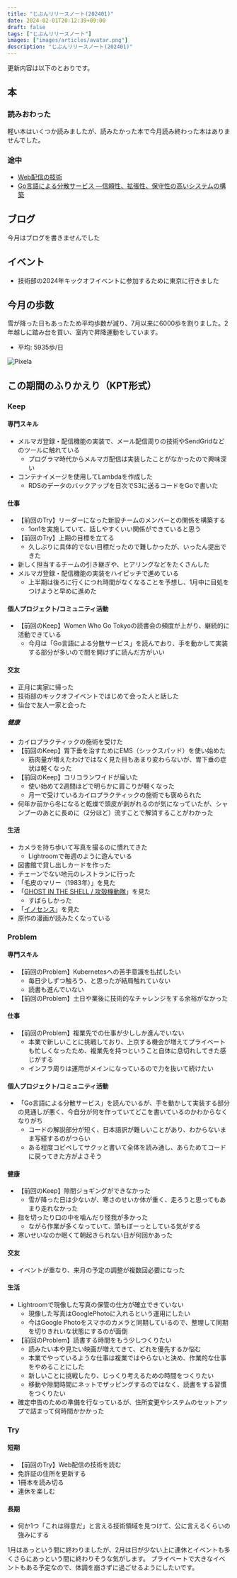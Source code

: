 ```yaml
---
title: "じぶんリリースノート(202401)"
date: 2024-02-01T20:12:39+09:00
draft: false
tags: ["じぶんリリースノート"]
images: ["images/articles/avatar.png"]
description: "じぶんリリースノート(202401)"
---
```


更新内容は以下のとおりです。

## 本

### 読みおわった

軽い本はいくつか読みましたが、読みたかった本で今月読み終わった本はありませんでした。

### 途中

- [Web配信の技術](https://bookmeter.com/books/17332887)
- [Go言語による分散サービス ―信頼性、拡張性、保守性の高いシステムの構築](https://bookmeter.com/books/19985796)

## ブログ

今月はブログを書きませんでした

## イベント

- 技術部の2024年キックオフイベントに参加するために東京に行きました

## 今月の歩数

雪が降った日もあったため平均歩数が減り、7月以来に6000歩を割りました。2年越しに踏み台を買い、室内で昇降運動をしています。

- 平均: 5935歩/日

![Pixela](https://pixe.la/v1/users/mom0tomo/graphs/pedometer)

## この期間のふりかえり（KPT形式）

### Keep

#### 専門スキル

- メルマガ登録・配信機能の実装で、メール配信周りの技術やSendGridなどのツールに触れている
  - プログラマ時代からメルマガ配信は実装したことがなかったので興味深い
- コンテナイメージを使用してLambdaを作成した
  - RDSのデータのバックアップを日次でS3に送るコードをGoで書いた

#### 仕事

- 【前回のTry】リーダーになった新設チームのメンバーとの関係を構築する
  - 1on1を実施していて、話しやすくいい関係ができていると思う
- 【前回のTry】上期の目標を立てる
  - 久しぶりに具体的でない目標だったので難しかったが、いったん提出できた
- 新しく担当するチームの引き継ぎや、ヒアリングなどをたくさんした
- メルマガ登録・配信機能の実装をハイピッチで進めている
  - 上半期は後ろに行くにつれ時間がなくなることを予想し、1月中に目処をつけようと早めに進めた

#### 個人プロジェクト/コミュニティ活動

- 【前回のKeep】Women Who Go Tokyoの読書会の頻度が上がり、継続的に活動できている
  - 今月は「Go言語による分散サービス」を読んでおり、手を動かして実装する部分が多いので間を開けずに読んだ方がいい

#### 交友

- 正月に実家に帰った
- 技術部のキックオフイベントではじめて会った人と話した
- 仙台で友人一家と会った

##### 健康

- カイロプラクティックの施術を受けた
- 【前回のKeep】胃下垂を治すためにEMS（シックスパッド）を使い始めた
  - 筋肉量が増えたわけではなく見た目もあまり変わらないが、胃下垂の症状は軽くなった
- 【前回のKeep】コリコランワイドが届いた
  - 使い始めて2週間ほどで明らかに肩こりが軽くなった
  - 月一で受けているカイロプラクティックの施術でも褒められた
- 何年か前から冬になると乾燥で頭皮が剥がれるのが気になっていたが、シャンプーのあとに長めに（2分ほど）流すことで解消することがわかった

#### 生活

- カメラを持ち歩いて写真を撮るのに慣れてきた
  - Lightroomで毎週のように遊んでいる
- 図書館で貸し出しカードを作った
- チェーンでない地元のレストランに行った
- 「毛皮のマリー（1983年）」を見た
- 「[GHOST IN THE SHELL / 攻殻機動隊](https://theghostintheshell.jp/series/ghostintheshell-innocence)」を見た
  - すばらしかった
- 「[イノセンス](https://theghostintheshell.jp/series/ghostintheshell-innocence)」を見た
- 原作の漫画が読みたくなっている

### Problem

#### 専門スキル

- 【前回のProblem】Kubernetesへの苦手意識を払拭したい
  - 毎日少しずつ触ろう、と思ったが結局触れていない
  - 読書も進んでいない
- 【前回のProblem】土日や業後に技術的なチャレンジをする余裕がなかった
  
#### 仕事

- 【前回のProblem】複業先での仕事が少ししか進んでいない
  - 本業で新しいことに挑戦しており、上京する機会が増えてプライベートも忙しくなったため、複業先を持つということ自体に息切れしてきた感じがする
  - インフラ周りは運用がメインになっているので力を抜いて続けたい

#### 個人プロジェクト/コミュニティ活動

- 「Go言語による分散サービス」を読んでいるが、手を動かして実装する部分の見通しが悪く、今自分が何を作っていてどこを書いているのかわからなくなりがち
  - コードの解説部分が短く、日本語訳が難しいことがあり、わからないまま写経するのがつらい
  - ある程度コピペしてサクッと書いて全体を読み通し、あらためてコードに戻ってきた方がよさそう

#### 健康

- 【前回のKeep】隙間ジョギングができなかった
  - 雪が降った日は少ないが、寒さのせいか体が重く、走ろうと思ってもあまり走れなかった
- 指を切ったり口の中を噛んだり怪我が多かった
  - ながら作業が多くなっていて、頭もぼーっとしている気がする
- 寒いせいなのか眠くて朝起きられない日が何回かあった

#### 交友

- イベントが重なり、来月の予定の調整が複数回必要になった

#### 生活

- Lightroomで現像した写真の保管の仕方が確立できていない
  - 現像した写真はGooglePhotoに入れるという運用にしたい
  - 今はGoogle Photoをスマホのカメラと同期しているので、整理して同期を切りきれいな状態にするのが面倒
- 【前回のProblem】読書する時間をもう少しつくりたい
  - 読みたい本や見たい映画が増えてきて、どれを優先するか悩む
  - 本業でやっているような仕事は複業ではやらないと決め、作業的な仕事をやめることにした
  - 新しいことに挑戦したり、じっくり考えるための時間をつくりたい
  - 移動や隙間時間にネットでザッピングするのではなく、読書をする習慣をつくりたい
- 確定申告のための準備を行なっているが、住所変更やシステムのセットアップで詰まって何時間かかかった

### Try

#### 短期

- 【前回のTry】Web配信の技術を読む
- 免許証の住所を更新する
- 1冊本を読み切る
- 連休を楽しむ

#### 長期

- 何か1つ「これは得意だ」と言える技術領域を見つけて、公に言えるくらいの強みにする

1月はあっという間に終わりましたが、2月は日が少ない上に連休とイベントも多くさらにあっという間に終わりそうな気がします。
プライベートで大きなイベントもある予定なので、体調を崩さずに過ごせるようにしたいです。
